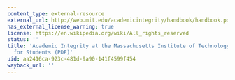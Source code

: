 ```yaml
---
content_type: external-resource
external_url: http://web.mit.edu/academicintegrity/handbook/handbook.pdf
has_external_license_warning: true
license: https://en.wikipedia.org/wiki/All_rights_reserved
status: ''
title: 'Academic Integrity at the Massachusetts Institute of Technology: A Handbook
  for Students (PDF)'
uid: aa2416ca-923c-481d-9a90-141f4599f454
wayback_url: ''
---
```

